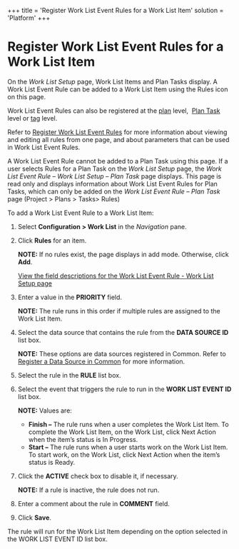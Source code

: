 +++
title = 'Register Work List Event Rules for a Work List Item'
solution = 'Platform'
+++

# Register Work List Event Rules for a Work List Item

On the *Work List Setup* page, Work List Items and Plan Tasks display. A
Work List Event Rule can be added to a Work List Item using the Rules
icon on this page.

Work List Event Rules can also be registered at the
[plan](Register_Work_List_Event_Rules_for_a_Plan) level,  [Plan
Task](Register_Work_List_Event_Rules_for_a_Plan_Task) level or
[tag](Configure_Logic_Tags) level.

Refer to [Register Work List Event
Rules](Register_Work_List_Event_Rules) for more information about
viewing and editing all rules from one page, and about parameters that
can be used in Work List Event Rules.

A Work List Event Rule cannot be added to a Plan Task using this page.
If a user selects Rules for a Plan Task on the *Work List Setup* page,
the *Work List Event Rule – Work List Setup – Plan Task* page displays.
This page is read only and displays information about Work List Event
Rules for Plan Tasks, which can only be added on the *Work List Event
Rule – Plan Task* page (Project \> Plans \> Tasks\> Rules)

To add a Work List Event Rule to a Work List Item:

1.  Select **Configuration \> Work List** in the *Navigation* pane.

2.  Click **Rules** for an item.
    
    **NOTE:** If no rules exist, the page displays in add mode.
    Otherwise, click **Add**.
    
    [View the field descriptions for the Work List Event Rule - Work
    List Setup
    page](../Page_Desc/Work_List_Event_Validations_Work_List_Setup_H)

3.  Enter a value in the **PRIORITY** field.
    
    **NOTE:** The rule runs in this order if multiple rules are assigned
    to the Work List Item.

4.  Select the data source that contains the rule from the **DATA SOURCE
    ID** list box.
    
    **NOTE:** These options are data sources registered in Common. Refer
    to [Register a Data Source in
    Common](../../Common/Use_Cases/Register_a_Data_Source_in_Common)
    for more information.

5.  Select the rule in the **RULE** list box.

6.  Select the event that triggers the rule to run in the **WORK LIST
    EVENT ID** list box.
    
    **NOTE:** Values are:
    
      - **Finish –** The rule runs when a user completes the Work List
        Item. To complete the Work List Item, on the Work List, click
        Next Action when the item’s status is In Progress.
      - **Start –** The rule runs when a user starts work on the Work
        List Item. To start work, on the Work List, click Next Action
        when the item’s status is Ready.

7.  Click the <span style="font-weight: bold;">ACTIVE</span> check box
    to disable it, if necessary.
    
    **NOTE:** If a rule is inactive, the rule does not run.

8.  Enter a comment about the rule in **COMMENT** field.

9.  Click **Save**.

The rule will run for the Work List Item depending on the option
selected in the WORK LIST EVENT ID list box.
